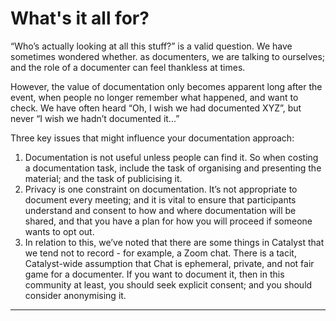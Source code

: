 # What's it all for?

“Who’s actually looking at all this stuff?” is a valid question. We have sometimes wondered whether. as documenters, we are talking to ourselves; and the role of a documenter can feel thankless at times.

However, the value of documentation only becomes apparent long after the event, when people no longer  remember what happened, and want to check. We have often heard “Oh, I wish we had documented XYZ”, but never “I wish we hadn’t documented it...”

Three key issues that might influence your documentation approach:

1. Documentation is not useful unless people can find it. So when costing a documentation task, include the task of organising and presenting the material; and the task of publicising it.
2. Privacy is one constraint on documentation. It’s not appropriate to document every meeting; and it is vital to ensure that participants understand and consent to how and where documentation will be shared, and that you have a plan for how you will proceed if someone wants to opt out.
3. In relation to this, we’ve noted that there are some things in Catalyst that we tend not to record - for example, a Zoom chat. There is a tacit, Catalyst-wide assumption that Chat is ephemeral, private, and not fair game for a documenter. If you want to document it, then in this community at least, you should seek explicit consent; and you should consider anonymising it.

***
